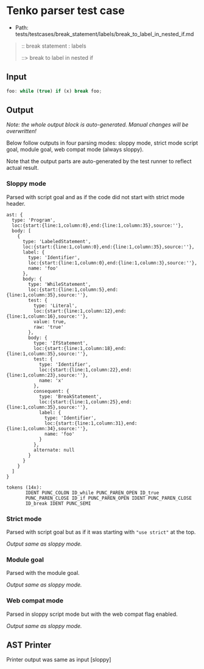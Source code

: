 # Tenko parser test case

- Path: tests/testcases/break_statement/labels/break_to_label_in_nested_if.md

> :: break statement : labels
>
> ::> break to label in nested if

## Input

`````js
foo: while (true) if (x) break foo;
`````

## Output

_Note: the whole output block is auto-generated. Manual changes will be overwritten!_

Below follow outputs in four parsing modes: sloppy mode, strict mode script goal, module goal, web compat mode (always sloppy).

Note that the output parts are auto-generated by the test runner to reflect actual result.

### Sloppy mode

Parsed with script goal and as if the code did not start with strict mode header.

`````
ast: {
  type: 'Program',
  loc:{start:{line:1,column:0},end:{line:1,column:35},source:''},
  body: [
    {
      type: 'LabeledStatement',
      loc:{start:{line:1,column:0},end:{line:1,column:35},source:''},
      label: {
        type: 'Identifier',
        loc:{start:{line:1,column:0},end:{line:1,column:3},source:''},
        name: 'foo'
      },
      body: {
        type: 'WhileStatement',
        loc:{start:{line:1,column:5},end:{line:1,column:35},source:''},
        test: {
          type: 'Literal',
          loc:{start:{line:1,column:12},end:{line:1,column:16},source:''},
          value: true,
          raw: 'true'
        },
        body: {
          type: 'IfStatement',
          loc:{start:{line:1,column:18},end:{line:1,column:35},source:''},
          test: {
            type: 'Identifier',
            loc:{start:{line:1,column:22},end:{line:1,column:23},source:''},
            name: 'x'
          },
          consequent: {
            type: 'BreakStatement',
            loc:{start:{line:1,column:25},end:{line:1,column:35},source:''},
            label: {
              type: 'Identifier',
              loc:{start:{line:1,column:31},end:{line:1,column:34},source:''},
              name: 'foo'
            }
          },
          alternate: null
        }
      }
    }
  ]
}

tokens (14x):
       IDENT PUNC_COLON ID_while PUNC_PAREN_OPEN ID_true
       PUNC_PAREN_CLOSE ID_if PUNC_PAREN_OPEN IDENT PUNC_PAREN_CLOSE
       ID_break IDENT PUNC_SEMI
`````

### Strict mode

Parsed with script goal but as if it was starting with `"use strict"` at the top.

_Output same as sloppy mode._

### Module goal

Parsed with the module goal.

_Output same as sloppy mode._

### Web compat mode

Parsed in sloppy script mode but with the web compat flag enabled.

_Output same as sloppy mode._

## AST Printer

Printer output was same as input [sloppy]
